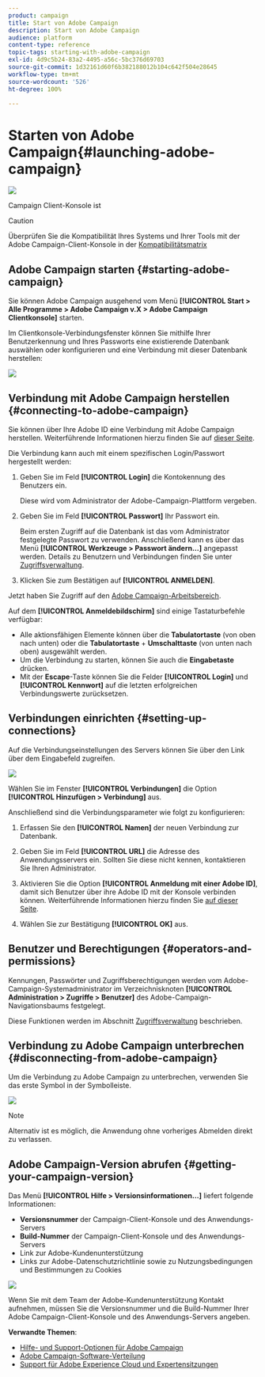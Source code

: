 ```yaml
---
product: campaign
title: Start von Adobe Campaign
description: Start von Adobe Campaign
audience: platform
content-type: reference
topic-tags: starting-with-adobe-campaign
exl-id: 4d9c5b24-83a2-4495-a56c-5bc376d69703
source-git-commit: 1d32161d60f6b382188012b104c642f504e28645
workflow-type: tm+mt
source-wordcount: '526'
ht-degree: 100%

---
```


# Starten von Adobe Campaign{#launching-adobe-campaign}

![](../../assets/v7-only.svg)

Campaign Client-Konsole ist

>[!CAUTION]
>
>Überprüfen Sie die Kompatibilität Ihres Systems und Ihrer Tools mit der Adobe Campaign-Client-Konsole in der [Kompatibilitätsmatrix](../../rn/using/compatibility-matrix.md#ClientConsoleoperatingsystems)

## Adobe Campaign starten {#starting-adobe-campaign}

Sie können Adobe Campaign ausgehend vom Menü **[!UICONTROL Start > Alle Programme > Adobe Campaign v.X > Adobe Campaign Clientkonsole]** starten.

Im Clientkonsole-Verbindungsfenster können Sie mithilfe Ihrer Benutzerkennung und Ihres Passworts eine existierende Datenbank auswählen oder konfigurieren und eine Verbindung mit dieser Datenbank herstellen:

![](assets/acc-logon.png)

## Verbindung mit Adobe Campaign herstellen {#connecting-to-adobe-campaign}

Sie können über Ihre Adobe ID eine Verbindung mit Adobe Campaign herstellen. Weiterführende Informationen hierzu finden Sie auf [dieser Seite](../../integrations/using/about-adobe-id.md).

Die Verbindung kann auch mit einem spezifischen Login/Passwort hergestellt werden:

1. Geben Sie im Feld **[!UICONTROL Login]** die Kontokennung des Benutzers ein.

   Diese wird vom Administrator der Adobe-Campaign-Plattform vergeben.

1. Geben Sie im Feld **[!UICONTROL Passwort]** Ihr Passwort ein.

   Beim ersten Zugriff auf die Datenbank ist das vom Administrator festgelegte Passwort zu verwenden. Anschließend kann es über das Menü **[!UICONTROL Werkzeuge > Passwort ändern...]** angepasst werden. Details zu Benutzern und Verbindungen finden Sie unter [Zugriffsverwaltung](../../platform/using/access-management.md).

1. Klicken Sie zum Bestätigen auf **[!UICONTROL ANMELDEN]**.<!--You can also press the **Enter** key to launch connection.-->

Jetzt haben Sie Zugriff auf den [Adobe Campaign-Arbeitsbereich](../../platform/using/adobe-campaign-workspace.md).

Auf dem **[!UICONTROL Anmeldebildschirm]** sind einige Tastaturbefehle verfügbar:
* Alle aktionsfähigen Elemente können über die **Tabulatortaste** (von oben nach unten) oder die **Tabulatortaste** + **Umschalttaste** (von unten nach oben) ausgewählt werden.
* Um die Verbindung zu starten, können Sie auch die **Eingabetaste** drücken.
* Mit der **Escape**-Taste können Sie die Felder **[!UICONTROL Login]** und **[!UICONTROL Kennwort]** auf die letzten erfolgreichen Verbindungswerte zurücksetzen.

## Verbindungen einrichten {#setting-up-connections}

Auf die Verbindungseinstellungen des Servers können Sie über den Link über dem Eingabefeld zugreifen.

![](assets/s_ncs_user_connections_management.png)

Wählen Sie im Fenster **[!UICONTROL Verbindungen]** die Option **[!UICONTROL Hinzufügen > Verbindung]** aus.

Anschließend sind die Verbindungsparameter wie folgt zu konfigurieren:

1. Erfassen Sie den **[!UICONTROL Namen]** der neuen Verbindung zur Datenbank.

1. Geben Sie im Feld **[!UICONTROL URL]** die Adresse des Anwendungsservers ein. Sollten Sie diese nicht kennen, kontaktieren Sie Ihren Administrator.

1. Aktivieren Sie die Option **[!UICONTROL Anmeldung mit einer Adobe ID]**, damit sich Benutzer über ihre Adobe ID mit der Konsole verbinden können. Weiterführende Informationen hierzu finden Sie [auf dieser Seite](../../integrations/using/about-adobe-id.md).

1. Wählen Sie zur Bestätigung **[!UICONTROL OK]** aus.

## Benutzer und Berechtigungen {#operators-and-permissions}

Kennungen, Passwörter und Zugriffsberechtigungen werden vom Adobe-Campaign-Systemadministrator im Verzeichnisknoten **[!UICONTROL Administration > Zugriffe > Benutzer]** des Adobe-Campaign-Navigationsbaums festgelegt.

Diese Funktionen werden im Abschnitt [Zugriffsverwaltung](../../platform/using/access-management.md) beschrieben.

## Verbindung zu Adobe Campaign unterbrechen {#disconnecting-from-adobe-campaign}

Um die Verbindung zu Adobe Campaign zu unterbrechen, verwenden Sie das erste Symbol in der Symbolleiste.

![](assets/s_ncs_user_deconnexion.png)

>[!NOTE]
>
>Alternativ ist es möglich, die Anwendung ohne vorheriges Abmelden direkt zu verlassen.

## Adobe Campaign-Version abrufen {#getting-your-campaign-version}

Das Menü **[!UICONTROL Hilfe > Versionsinformationen…]** liefert folgende Informationen:

* **Versionsnummer** der Campaign-Client-Konsole und des Anwendungs-Servers
* **Build-Nummer** der Campaign-Client-Konsole und des Anwendungs-Servers
* Link zur Adobe-Kundenunterstützung
* Links zur Adobe-Datenschutzrichtlinie sowie zu Nutzungsbedingungen und Bestimmungen zu Cookies

![](assets/about-acc.png)

Wenn Sie mit dem Team der Adobe-Kundenunterstützung Kontakt aufnehmen, müssen Sie die Versionsnummer und die Build-Nummer Ihrer Adobe Campaign-Client-Konsole und des Anwendungs-Servers angeben.

**Verwandte Themen**:

* [Hilfe- und Support-Optionen für Adobe Campaign](../../support.md)
* [Adobe Campaign-Software-Verteilung](https://experience.adobe.com/#/downloads/content/software-distribution/de/campaign.html)
* [Support für Adobe Experience Cloud und Expertensitzungen](https://helpx.adobe.com/de/enterprise/admin-guide.html/enterprise/using/support-for-experience-cloud.ug.html)
